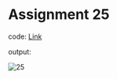 # Assignment 25

code: [Link](bmi.js)

output:

![25](https://user-images.githubusercontent.com/118118102/213667847-45e9de2d-65b4-4bf5-81c7-6bbef228bb45.png)
